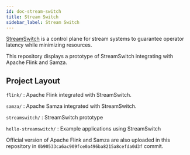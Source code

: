 ```yaml
---
id: doc-stream-switch
title: Stream Switch
sidebar_label: Stream Switch
---
```


[StreamSwitch](https://github.com/flink-lab/StreamSwitch/) is a control plane for stream systems to guarantee operator latency while minimizing resources.

This repository displays a prototype of StreamSwitch integrating with Apache Flink and Samza.

## Project Layout
`flink/` : Apache Flink integrated with StreamSwitch. 

`samza/` : Apache Samza integrated with StreamSwitch.

`streamswitch/` : StreamSwitch prototype
 
`hello-streamswitch/` : Example applications using StreamSwitch

Official version of Apache Flink and Samza are also
 uploaded in this repository in `0b90533ca6ac909fce0a496ba8215a8cefda0d3f` commit.
